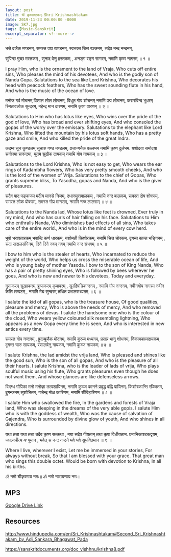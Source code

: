 ```yaml
---
layout: post
title: श्री कृष्णाष्टकम्-Shri Krishnashtakam
date: 2019-11-23 00:00:00 -0000
image: SK7.jpg
tags: [Music-Sanskrit]
excerpt_separator: <!--more-->
---
```



भजे व्रजैक मण्डनम्, समस्त पाप खण्डनम्,
स्वभक्त चित्त रञ्जनम्, सदैव नन्द नन्दनम्,
<!--more-->
सुपिन्छ गुच्छ मस्तकम् , सुनाद वेणु हस्तकम् ,
अनङ्ग रङ्ग सागरम्, नमामि कृष्ण नागरम् ॥ १ ॥

I pray Him, who is the ornament to the land of Vraja,
Who cuts off entire sins,
Who pleases the mind of his devotees,
And who is the godly son of Nanda Gopa.
Salutations to the sea like Lord Krishna,
Who decorates his head with peacock feathers,
Who has the sweet sounding flute in his hand,
And who is the music of the ocean of love.

मनोज गर्व मोचनम् विशाल लोल लोचनम्,
विधूत गोप शोचनम् नमामि पद्म लोचनम्,
करारविन्द भूधरम् स्मितावलोक सुन्दरम्,
महेन्द्र मान दारणम्, नमामि कृष्ण वारणम् ॥ २ ॥



Salutations to Him who has lotus like eyes,
Who wins over the pride of the god of love,
Who has broad and ever shifting eyes,
And who consoled the gopas of the worry over the emissary.
Salutations to the elephant like Lord Krishna,
Who lifted the mountain by his lotus soft hands,
Who has a pretty gaze and smile,
And who killed the pride of the great Indra.

कदम्ब सून कुण्डलम् सुचारु गण्ड मण्डलम्,
व्रजान्गनैक वल्लभम नमामि कृष्ण दुर्लभम.
यशोदया समोदया सगोपया सनन्दया,
युतम सुखैक दायकम् नमामि गोप नायकम् ॥ ३ ॥

Salutations to the Lord Krishna,
Who is not easy to get,
Who wears the ear rings of Kadambha flowers,
Who has very pretty smooth cheeks,
And who is the lord of the women of Vrija.
Salutations to the chief of Gopas,
Who grants supreme bliss,
To Yasodha, gopas and Nanda,
And who is the giver of pleasures.

सदैव पाद पङ्कजम मदीय मानसे निजम्,
दधानमुत्तमालकम् , नमामि नन्द बालकम्,
समस्त दोष शोषणम्, समस्त लोक पोषणम्,
समस्त गोप मानसम्, नमामि नन्द लालसम् ॥ ४ ॥


Salutations to the Nanda lad,
Whose lotus like feet is drowned,
Ever truly in my mind,
And who has curls of hair falling on his face.
Salutations to Him who enthralls Nanda,
Who diminishes bad effects of all sins,
Who takes care of the entire world.,
And who is in the mind of every cow herd.


भुवो भरावतारकम् भवाब्दि कर्ण धारकम्,
यशोमती किशोरकम्, नमामि चित्त चोरकम्.
दृगन्त कान्त भङ्गिनम् , सदा सदालसंगिनम्,
दिने दिने नवम् नवम् नमामि नन्द संभवम् ॥ ५ ॥




I bow to him who is the stealer of hearts,
Who incarnated to reduce the weight of the world,
Who helps us cross the miserable ocean of life,
And who is young baby of mother Yasoda.
I bow to the son of King Nanda,
Who has a pair of pretty shining eyes,
Who is followed by bees wherever he goes,
And who is new and newer to his devotees,
Today and everyday.


गुणाकरम् सुखाकरम् क्रुपाकरम् कृपापरम् ,
सुरद्विषन्निकन्दनम् , नमामि गोप नन्दनम्.
नवीनगोप नागरम नवीन केलि लम्पटम् ,
नमामि मेघ सुन्दरम् तथित प्रभालसथ्पतम् ॥ ६ ॥

I salute the kid of all gopas, who is the treasure house,
Of good qualities, pleasure and mercy,
Who is above the needs of mercy,
And who removed all the problems of devas.
I salute the handsome one who is the colour of the cloud,
Who wears yellow coloured silk resembling lightning,
Who appears as a new Gopa every time he is seen,
And who is interested in new antics every time.

समस्त गोप नन्दनम् , ह्रुदम्बुजैक मोदनम्,
नमामि कुञ्ज मध्यगम्, प्रसन्न भानु शोभनम्.
निकामकामदायकम् दृगन्त चारु सायकम्,
रसालवेनु गायकम, नमामि कुञ्ज नायकम् ॥ ७ ॥

I salute Krishna, the lad amidst the vrija land,
Who is pleased and shines like the good sun,
Who is the son of all gopas,
And who is the pleasure of all their hearts.
I salute Krishna, who is the leader of lads of vrija,
Who plays soulful music using his flute,
Who grants pleasures even though he does not want them,
And whose glances are like defenseless arrows.

विदग्ध गोपिका मनो मनोज्ञा तल्पशायिनम्,
नमामि कुञ्ज कानने प्रवृद्ध वह्नि पायिनम्.
किशोरकान्ति रञ्जितम, द्रुगन्जनम् सुशोभितम,
गजेन्द्र मोक्ष कारिणम, नमामि श्रीविहारिणम ॥ ८ ॥

I salute Him who swallowed the fire,
In the gardens and forests of Vraja land,
Who was sleeping in the dreams of the very able gopis.
I salute Him who is with the goddess of wealth,
Who was the cause of salvation of Gajendra,
Who is surrounded by divine glow of youth,
And who shines in all directions.

यथा तथा यथा तथा तदैव कृष्ण सत्कथा ,
मया सदैव गीयताम् तथा कृपा विधीयताम.
प्रमानिकाश्टकद्वयम् जपत्यधीत्य यः पुमान ,
भवेत् स नन्द नन्दने भवे भवे सुभक्तिमान ॥ ९ ॥

Where I live, wherever I exist,
Let me be immersed in your stories,
For always without break,
So that I am blessed with your grace.
That great man who sings this double octet.
Would be born with devotion to Krishna,
In all his births.

ॐ नमो श्रीकृष्णाय नमः॥
ॐ नमो नारायणाय नमः॥

## MP3

[Google Drive Link][Google Drive Link]

[Google Drive Link]: https://drive.google.com/open?id=1nNevBXaC0aDdLxsL_PoKKCJh6Nh_PT79

## Resources

http://www.hindupedia.com/en/Sri_Krishnashtakam#Second_Sri_Krishnashtakam_by_Adi_Sankara_Bhagawat_Pada

https://sanskritdocuments.org/doc_vishhnu/krishna8.pdf
